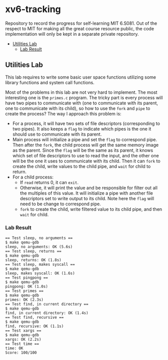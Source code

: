 # xv6-tracking
Repository to record the progress for self-learning MIT 6.S081. Out of the respect to MIT for making all the great course resource public, the code implementation will only be kept in a separate private repository.
- [Utilities Lab](#utilities-lab)
    - [Lab Result](#lab-result)

## Utilities Lab
This lab requires to write some basic user space functions utilizing some library functions and system call functions.

Most of the problems in this lab are not very hard to implement. The most interesting one is the `primes.c` program. The tricky part is every process will have two pipes to communicate with (one to communicate with its parent, one to communicate with its child), so how to use the `fork` and `pipe` to create the process? The way I approach this problem is:
- For a process, it will have two sets of file descriptors (corresponding to two pipes). It also keeps a `flag` to indicate which pipes is the one it should use to communicate with its parent.
- Main process will initialize a pipe and set the `flag` to correspond pipe. Then after the `fork`, the child process will get the same memory image as the parent. Since the `flag` will be the same as its parent, it knows which set of file descriptors to use to read the input, and the other one will be the one it uses to communicate with its child. Then it can `fork` to create the child, write values to the child pipe, and `wait` for child to return.
- For a child process:
    - If `read` returns 0, it can `exit`.
    - Otherwise, it will print the value and be responsible for filter out all the multiples of this value. It will initialize a pipe with another file descriptors set to write output to its child. Note here the `flag` will need to be change to correspond pipe.
    - `fork` to create the child, write filtered value to its child pipe, and then `wait` for child.

### Lab Result
```
== Test sleep, no arguments ==
$ make qemu-gdb
sleep, no arguments: OK (5.6s)
== Test sleep, returns ==
$ make qemu-gdb
sleep, returns: OK (1.8s)
== Test sleep, makes syscall ==
$ make qemu-gdb
sleep, makes syscall: OK (1.6s)
== Test pingpong ==
$ make qemu-gdb
pingpong: OK (1.0s)
== Test primes ==
$ make qemu-gdb
primes: OK (2.3s)
== Test find, in current directory ==
$ make qemu-gdb
find, in current directory: OK (1.4s)
== Test find, recursive ==
$ make qemu-gdb
find, recursive: OK (1.1s)
== Test xargs ==
$ make qemu-gdb
xargs: OK (2.2s)
== Test time ==
time: OK
Score: 100/100
```
